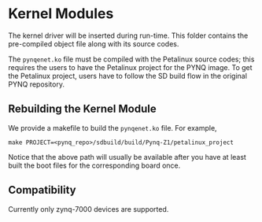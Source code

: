 # Kernel Modules

The kernel driver will be inserted during run-time. This folder contains
the pre-compiled object file along with its source codes.

The `pynqenet.ko` file must be compiled with the Petalinux source codes; this
requires the users to have the Petalinux project for the PYNQ image. To
get the Petalinux project, users have to follow the SD build flow in the 
original PYNQ repository.

## Rebuilding the Kernel Module
We provide a makefile to build the `pynqenet.ko` file. For example,

```shell
make PROJECT=<pynq_repo>/sdbuild/build/Pynq-Z1/petalinux_project
```

Notice that the above path will usually be available after you have at least
built the boot files for the corresponding board once.

## Compatibility

Currently only zynq-7000 devices are supported.
